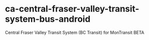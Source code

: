 # ca-central-fraser-valley-transit-system-bus-android
Central Fraser Valley Transit System (BC Transit) for MonTransit BETA
